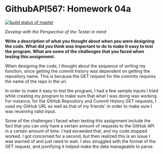 # GithubAPI567: Homework 04a

[![build status of master](https://travis-ci.org/ruthylevi/GithubAPI567.svg?branch=master)](https://travis-ci.org/ruthylevi/GithubAPI567)


<i>Develop with the Perspective of the Tester in mind</I>

**Write a description of what you thought about when you were designing the code.  What did *you* think was important to do to make it easy to test the program.  What are some of the challenges that you faced when testing this assignment.**

When designing the code, I thought about the sequence of writing my function, since getting the commit history was dependent on getting the repository name. This is because the GET request for the commits requires the name of the repo in the url.

In order to make it easy to test the program, I had a few sample inputs I tried while creating my program to make sure that what I was doing was working. For instance, for the GitHub Repository and Commit History GET requests, I used my GitHub URL as well as that of my friends' in order to make sure I was receiving valid input. 

Some of the challenges I faced when testing this assignment include the fact that you can only have a certain amount of requests to the GitHub API in a certain amount of time. I had exceeded that, and my code stopped worked. I got concerned for a second, but then realized this is an issue I was warned of and just need to wait. I also struggled with the format of the GET request, and jsonifying it helped make the data manageable to parse. 
